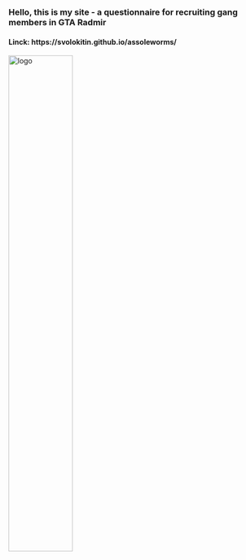 <h3>Hello, this is my site - a questionnaire for recruiting gang members in GTA Radmir</h3>
<h4>Linck: https://svolokitin.github.io/assoleworms/</h4>
<img style="width: 50%; height: 50%;" src=https://ru.vuejs.org/images/logo.png alt="logo">
